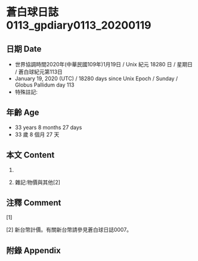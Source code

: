 # 蒼白球日誌0113_gpdiary0113_20200119 #

## 日期 Date ##

* 世界協調時間2020年(中華民國109年)1月19日 / Unix 紀元 18280 日 / 星期日 / 蒼白球紀元第113日
* January 19, 2020 (UTC) / 18280 days since Unix Epoch / Sunday / Globus Pallidum day 113
* 特殊註記:

## 年齡 Age ##

* 33 years 8 months 27 days
* 33 歲 8 個月 27 天

## 本文 Content ##

1. 

    
2. 雜記:物價與其他[2]

    

## 注釋 Comment ##

[1] 


[2] 新台幣計價。有關新台幣請參見蒼白球日誌0007。



## 附錄 Appendix ##

